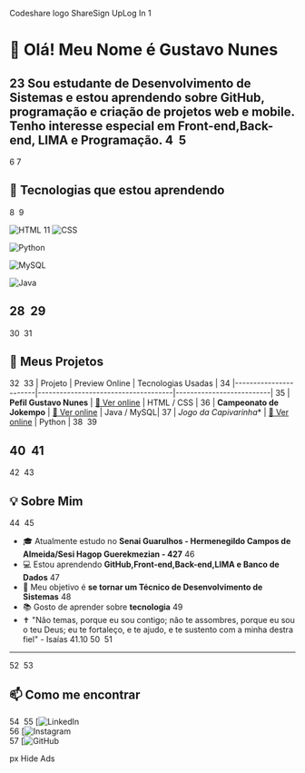 Codeshare logo
 ShareSign UpLog In
1
# 👋 Olá! Meu Nome é Gustavo Nunes
2
​
3
Sou estudante de **Desenvolvimento de Sistemas** e estou aprendendo sobre **GitHub**, **programação** e **criação de projetos web e mobile**. Tenho interesse especial em Front-end,Back-end, LIMA e Programação.
4
​
5
---
6
7
## 🎯 Tecnologias que estou aprendendo
8
​
9


![HTML](https://img.shields.io/badge/-HTML5-E34F26?style=flat-square&logo=html5&logoColor=white)
11
![CSS](https://img.shields.io/badge/-CSS3-1572B6?style=flat-square&logo=css3)

![Python](https://img.shields.io/badge/-Python-3776AB?style=flat-square&logo=python&logoColor=white)

![MySQL](https://img.shields.io/badge/-MySQL-4479A1?style=flat-square&logo=mysql&logoColor=white)

![Java](https://img.shields.io/badge/-Java-007396?style=flat-square&logo=java&logoColor=white)

28
​
29
---
30
​
31
## 🚀 Meus Projetos
32
​
33
| Projeto               | Preview Online                        | Tecnologias Usadas        |
34
|-----------------------|-------------------------------------|--------------------------|
35
| **Pefil Gustavo Nunes** | [🔗 Ver online](http://127.0.0.1:5500/Perfil_GNunes_HTML_CSS-main/Perfil_GNunes_HTML_CSS-main/index.html) | HTML / CSS           |
36
| **Campeonato de Jokempo** | [🔗 Ver online](https://github.com/GustavoNunes7/Campeonato_de_Jokempo) | Java / MySQL|
37
| *Jogo da Capivarinha** | [🔗 Ver online](https://github.com/GustavoNunes7/Jogo-da-Capivarinha) | Python          |
38
​
39
> 
40
​
41
---
42
​
43
## 💡 Sobre Mim
44
​
45
- 🎓 Atualmente estudo no **Senai Guarulhos - Hermenegildo Campos de Almeida/Sesi Hagop Guerekmezian - 427**
46
- 💻 Estou aprendendo **GitHub,Front-end,Back-end,LIMA e Banco de Dados**
47
- 🎯 Meu objetivo é **se tornar um Técnico de Desenvolvimento de Sistemas**
48
- 📚 Gosto de aprender sobre **tecnologia**
49
- ✝ "Não temas, porque eu sou contigo; não te assombres, porque eu sou o teu Deus; eu te fortaleço, e te ajudo, e te sustento com a minha destra fiel" - Isaías 41.10
50
​
51
---
52
​
53
## 📫 Como me encontrar
54
​
55
[![LinkedIn](https://www.linkedin.com/in/gustavo-nunes-a44ba234b/)  
56
[![Instagram](https://www.instagram.com/gununes.7/?next=%2F)  
57
[![GitHub](https://github.com/GustavoNunes7/)





px
Hide Ads


